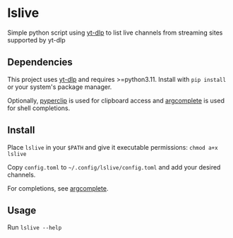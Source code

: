 # lslive

Simple python script using [yt-dlp](https://github.com/yt-dlp/yt-dlp) to list live channels from streaming sites supported by yt-dlp

## Dependencies

This project uses [yt-dlp](https://github.com/yt-dlp/yt-dlp) and requires >=python3.11. Install with `pip install` or your system's package manager. 

Optionally, [pyperclip](https://github.com/asweigart/pyperclip) is used for clipboard access and [argcomplete](https://github.com/kislyuk/argcomplete) is used for shell completions.

## Install

Place `lslive` in your `$PATH` and give it executable permissions: `chmod a+x lslive`

Copy `config.toml` to `~/.config/lslive/config.toml` and add your desired channels.

For completions, see [argcomplete](https://github.com/kislyuk/argcomplete).

## Usage

Run `lslive --help`
